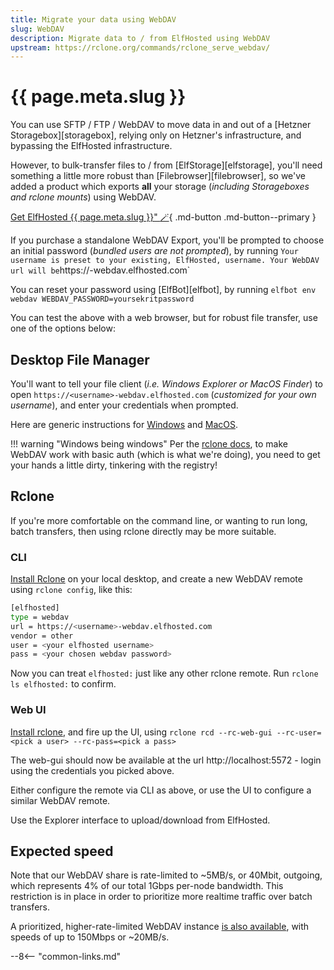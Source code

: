 ```yaml
---
title: Migrate your data using WebDAV
slug: WebDAV
description: Migrate data to / from ElfHosted using WebDAV
upstream: https://rclone.org/commands/rclone_serve_webdav/
---
```


# {{ page.meta.slug }}

You can use SFTP / FTP / WebDAV to move data in and out of a [Hetzner Storagebox][storagebox], relying only on Hetzner's infrastructure, and bypassing the ElfHosted infrastructure. 

However, to bulk-transfer files to / from [ElfStorage][elfstorage], you'll need something a little more robust than [Filebrowser][filebrowser], so we've added a product which exports **all** your storage (*including Storageboxes and rclone mounts*) using WebDAV.

[Get ElfHosted {{ page.meta.slug }}" :magic_wand:](https://store.elfhosted.com/product/webdav/){ .md-button .md-button--primary }

If you purchase a standalone WebDAV Export, you'll be prompted to choose an initial password (*bundled users are not prompted*), by running ` Your username is preset to your existing, ElfHosted, username. Your WebDAV url will be `https://<username>-webdav.elfhosted.com`

You can reset your password using [ElfBot][elfbot], by running `elfbot env webdav WEBDAV_PASSWORD=yoursekritpassword`

You can test the above with a web browser, but for robust file transfer, use one of the options below:

## Desktop File Manager

You'll want to tell your file client (*i.e. Windows Explorer or MacOS Finder*) to open `https://<username>-webdav.elfhosted.com` (*customized for your own username*), and enter your credentials when prompted.

Here are generic instructions for [Windows](https://windowsloop.com/map-webdav-drive-in-windows-10/) and [MacOS](https://support.apple.com/en-nz/guide/mac-help/mchlp1546/mac).

!!! warning "Windows being windows"
    Per the [rclone docs](https://rclone.org/commands/rclone_serve_webdav/#access-webdav-on-windows), to make WebDAV work with basic auth (which is what we're doing), you need to get your hands a little dirty, tinkering with the registry!

## Rclone

If you're more comfortable on the command line, or wanting to run long, batch transfers, then using rclone directly may be more suitable.

### CLI 

[Install Rclone](https://rclone.org/install/) on your local desktop, and create a new WebDAV remote using `rclone config`, like this:

```bash
[elfhosted]
type = webdav
url = https://<username>-webdav.elfhosted.com
vendor = other
user = <your elfhosted username>
pass = <your chosen webdav password>
```

Now you can treat `elfhosted:` just like any other rclone remote. Run `rclone ls elfhosted:` to confirm.

### Web UI

[Install rclone](https://rclone.org/install/), and fire up the UI, using 
`rclone rcd --rc-web-gui --rc-user=<pick a user> --rc-pass=<pick a pass>`

The web-gui should now be available at the url http://localhost:5572 - login using the credentials you picked above.

Either configure the remote via CLI as above, or use the UI to configure a similar WebDAV remote.

Use the Explorer interface to upload/download from ElfHosted.

## Expected speed

Note that our WebDAV share is rate-limited to ~5MB/s, or 40Mbit, outgoing, which represents 4% of our total 1Gbps per-node bandwidth. This restriction is in place in order to prioritize more realtime traffic over batch transfers.

A prioritized, higher-rate-limited WebDAV instance [is also available](https://store.elfhosted.com/product/webdav-access-plus), with speeds of up to 150Mbps or ~20MB/s.

--8<-- "common-links.md"